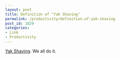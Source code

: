 ```yaml
---
layout: post
title: Definition of "Yak Shaving"
permalink: /productivity/definition-of-yak-shaving
post_id: 1029
categories:
- Link
- Productivity
---
```


[Yak Shaving](http://www.hanselman.com/blog/YakShavingDefinedIllGetThatDoneAsSoonAsIShaveThisYak.aspx). We all do it.
